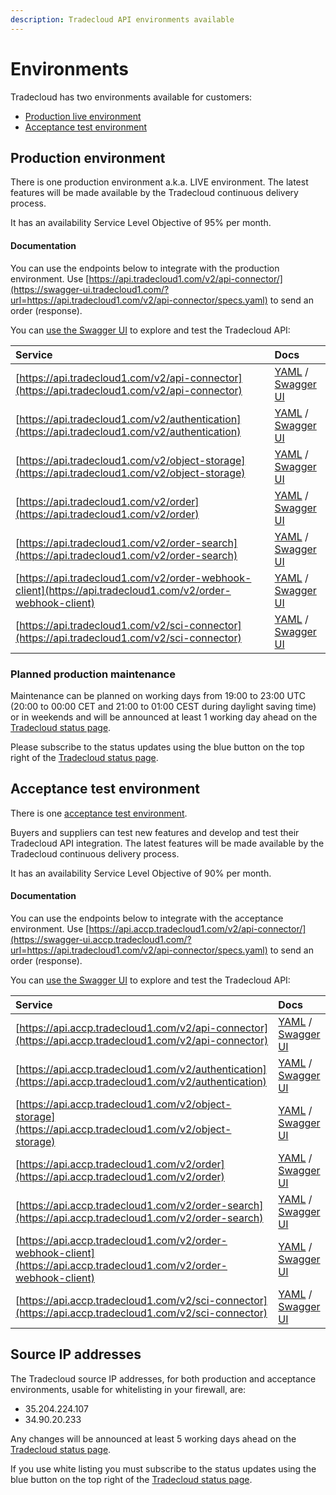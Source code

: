 ```yaml
---
description: Tradecloud API environments available
---
```


# Environments

Tradecloud has two environments available for customers:

* [Production live environment](environments.md#production-environment)
* [Acceptance test environment](environments.md#acceptance-test-environment)

## Production environment

There is one production environment a.k.a. LIVE environment. The latest features will be made available by the Tradecloud continuous delivery process.

It has an availability Service Level Objective of 95% per month.

#### Documentation

You can use the endpoints below to integrate with the production environment. Use [https://api.tradecloud1.com/v2/api-connector/](https://swagger-ui.tradecloud1.com/?url=https://api.tradecloud1.com/v2/api-connector/specs.yaml) to send an order \(response\).

You can [use the Swagger UI](tools/swagger-ui.md) to explore and test the Tradecloud API:

| Service | Docs |
| :--- | :--- |
| [https://api.tradecloud1.com/v2/api-connector](https://api.tradecloud1.com/v2/api-connector) | [YAML](https://api.tradecloud1.com/v2/api-connector/specs.yaml) / [Swagger UI](https://swagger-ui.tradecloud1.com/?url=https://api.tradecloud1.com/v2/api-connector/specs.yaml) |
| [https://api.tradecloud1.com/v2/authentication](https://api.tradecloud1.com/v2/authentication) | [YAML](https://api.tradecloud1.com/v2/authentication/specs.yaml) / [Swagger UI](https://swagger-ui.tradecloud1.com/?url=https://api.tradecloud1.com/v2/authentication/specs.yaml) |
| [https://api.tradecloud1.com/v2/object-storage](https://api.tradecloud1.com/v2/object-storage) | [YAML](https://api.tradecloud1.com/v2/object-storage/specs.yaml) / [Swagger UI](https://swagger-ui.tradecloud1.com/?url=https://api.tradecloud1.com/v2/object-storage/specs.yaml) |
| [https://api.tradecloud1.com/v2/order](https://api.tradecloud1.com/v2/order) | [YAML](https://api.tradecloud1.com/v2/order/specs.yaml) / [Swagger UI](https://swagger-ui.tradecloud1.com/?url=https://api.tradecloud1.com/v2/order/specs.yaml) |
| [https://api.tradecloud1.com/v2/order-search](https://api.tradecloud1.com/v2/order-search) | [YAML](https://api.tradecloud1.com/v2/order-search/specs.yaml) / [Swagger UI](https://swagger-ui.tradecloud1.com/?url=https://api.tradecloud1.com/v2/order-search/specs.yaml) |
| [https://api.tradecloud1.com/v2/order-webhook-client](https://api.tradecloud1.com/v2/order-webhook-client) | [YAML](https://api.tradecloud1.com/v2/order-webhook-client/specs.yaml) / [Swagger UI](https://swagger-ui.tradecloud1.com/?url=https://api.tradecloud1.com/v2/order-webhook-client/specs.yaml) |
| [https://api.tradecloud1.com/v2/sci-connector](https://api.tradecloud1.com/v2/sci-connector) | [YAML](https://api.tradecloud1.com/v2/sci-connector/specs.yaml) / [Swagger UI](https://swagger-ui.tradecloud1.com/?url=https://api.tradecloud1.com/v2/sci-connector/specs.yaml) |

### Planned production maintenance

Maintenance can be planned on working days from 19:00 to 23:00 UTC \(20:00 to 00:00 CET and 21:00 to 01:00 CEST during daylight saving time\) or in weekends and will be announced at least 1 working day ahead on the [Tradecloud status page](http://status.tradecloud1.com).

Please subscribe to the status updates using the blue button on the top right of the [Tradecloud status page](http://status.tradecloud1.com).

## Acceptance test environment

There is one [acceptance test environment](https://api.accp.tradecloud1.com).

Buyers and suppliers can test new features and develop and test their Tradecloud API integration. The latest features will be made available by the Tradecloud continuous delivery process.

It has an availability Service Level Objective of 90% per month.

#### Documentation

You can use the endpoints below to integrate with the acceptance environment. Use [https://api.accp.tradecloud1.com/v2/api-connector/](https://swagger-ui.accp.tradecloud1.com/?url=https://api.tradecloud1.com/v2/api-connector/specs.yaml) to send an order \(response\).

You can [use the Swagger UI](tools/swagger-ui.md) to explore and test the Tradecloud API:

| Service | Docs |
| :--- | :--- |
| [https://api.accp.tradecloud1.com/v2/api-connector](https://api.accp.tradecloud1.com/v2/api-connector) | [YAML](https://api.accp.tradecloud1.com/v2/api-connector/specs.yaml) / [Swagger UI](https://swagger-ui.accp.tradecloud1.com/?url=https://api.accp.tradecloud1.com/v2/api-connector/specs.yaml) |
| [https://api.accp.tradecloud1.com/v2/authentication](https://api.accp.tradecloud1.com/v2/authentication) | [YAML](https://api.accp.tradecloud1.com/v2/authentication/specs.yaml) / [Swagger UI](https://swagger-ui.accp.tradecloud1.com/?url=https://api.accp.tradecloud1.com/v2/authentication/specs.yaml) |
| [https://api.accp.tradecloud1.com/v2/object-storage](https://api.accp.tradecloud1.com/v2/object-storage) | [YAML](https://api.accp.tradecloud1.com/v2/object-storage/specs.yaml) / [Swagger UI](https://swagger-ui.accp.tradecloud1.com/?url=https://api.accp.tradecloud1.com/v2/object-storage/specs.yaml) |
| [https://api.accp.tradecloud1.com/v2/order](https://api.accp.tradecloud1.com/v2/order) | [YAML](https://api.accp.tradecloud1.com/v2/order/specs.yaml) / [Swagger UI](https://swagger-ui.accp.tradecloud1.com/?url=https://api.accp.tradecloud1.com/v2/order/specs.yaml) |
| [https://api.accp.tradecloud1.com/v2/order-search](https://api.accp.tradecloud1.com/v2/order-search) | [YAML](https://api.accp.tradecloud1.com/v2/order-search/specs.yaml) / [Swagger UI](https://swagger-ui.accp.tradecloud1.com/?url=https://api.accp.tradecloud1.com/v2/order-search/specs.yaml) |
| [https://api.accp.tradecloud1.com/v2/order-webhook-client](https://api.accp.tradecloud1.com/v2/order-webhook-client) | [YAML](https://api.accp.tradecloud1.com/v2/order-webhook-client/specs.yaml) / [Swagger UI](https://swagger-ui.accp.tradecloud1.com/?url=https://api.accp.tradecloud1.com/v2/order-webhook-client/specs.yaml) |
| [https://api.accp.tradecloud1.com/v2/sci-connector](https://api.accp.tradecloud1.com/v2/sci-connector) | [YAML](https://api.accp.tradecloud1.com/v2/sci-connector/specs.yaml) / [Swagger UI](https://swagger-ui.accp.tradecloud1.com/?url=https://api.accp.tradecloud1.com/v2/sci-connector/specs.yaml) |

## Source IP addresses

The Tradecloud source IP addresses, for both production and acceptance environments, usable for whitelisting in your firewall, are:

- 35.204.224.107
- 34.90.20.233

Any changes will be announced at least 5 working days ahead on the [Tradecloud status page](http://status.tradecloud1.com).

If you use white listing you must subscribe to the status updates using the blue button on the top right of the [Tradecloud status page](http://status.tradecloud1.com).
